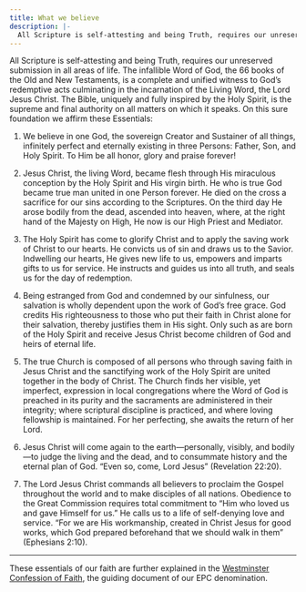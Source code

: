 ```yaml
---
title: What we believe
description: |-
  All Scripture is self-attesting and being Truth, requires our unreserved submission in all areas of life. The infallible Word of God, the 66 books of the Old and New Testaments, is a complete and unified witness to God's redemptive acts culminating in the incarnation of the Living Word, the Lord Jesus Christ. The Bible, uniquely and fully inspired by the Holy Spirit, is the supreme and final authority on all matters on which it speaks.
---
```


All Scripture is self-attesting and being Truth, requires our unreserved submission in all areas of life. The infallible Word of God, the 66 books of the Old and New Testaments, is a complete and unified witness to God’s redemptive acts culminating in the incarnation of the Living Word, the Lord Jesus Christ. The Bible, uniquely and fully inspired by the Holy Spirit, is the supreme and final authority on all matters on which it speaks. On this sure foundation we affirm these Essentials:

1. We believe in one God, the sovereign Creator and Sustainer of all things, infinitely perfect and eternally existing in three Persons: Father, Son, and Holy Spirit. To Him be all honor, glory and praise forever!

2. Jesus Christ, the living Word, became flesh through His miraculous conception by the Holy Spirit and His virgin birth. He who is true God became true man united in one Person forever. He died on the cross a sacrifice for our sins according to the Scriptures. On the third day He arose bodily from the dead, ascended into heaven, where, at the right hand of the Majesty on High, He now is our High Priest and Mediator.

3. The Holy Spirit has come to glorify Christ and to apply the saving work of Christ to our hearts. He convicts us of sin and draws us to the Savior. Indwelling our hearts, He gives new life to us, empowers and imparts gifts to us for service. He instructs and guides us into all truth, and seals us for the day of redemption.

4. Being estranged from God and condemned by our sinfulness, our salvation is wholly dependent upon the work of God’s free grace. God credits His righteousness to those who put their faith in Christ alone for their salvation, thereby justifies them in His sight. Only such as are born of the Holy Spirit and receive Jesus Christ become children of God and heirs of eternal life.

5. The true Church is composed of all persons who through saving faith in Jesus Christ and the sanctifying work of the Holy Spirit are united together in the body of Christ. The Church finds her visible, yet imperfect, expression in local congregations where the Word of God is preached in its purity and the sacraments are administered in their integrity; where scriptural discipline is practiced, and where loving fellowship is maintained. For her perfecting, she awaits the return of her Lord.

6. Jesus Christ will come again to the earth—personally, visibly, and bodily—to judge the living and the dead, and to consummate history and the eternal plan of God. “Even so, come, Lord Jesus” (Revelation 22:20).

7. The Lord Jesus Christ commands all believers to proclaim the Gospel throughout the world and to make disciples of all nations. Obedience to the Great Commission requires total commitment to “Him who loved us and gave Himself for us.” He calls us to a life of self-denying love and service. “For we are His workmanship, created in Christ Jesus for good works, which God prepared beforehand that we should walk in them” (Ephesians 2:10).

---

These essentials of our faith are further explained in the [Westminster Confession of Faith](https://epc.org/wp-content/uploads/Files/1-Who-We-Are/B-About-The-EPC/WCF-ModernEnglish.pdf), the guiding document of our EPC denomination.
